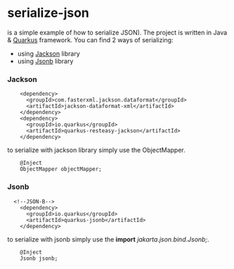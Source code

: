 # serialize-json
is a simple example of how to serialize JSON). The project is written in
Java & [Quarkus](https://quarkus.io/) framework. You can find 2 ways of serializing:
- using [Jackson](#Jackson) library
- using [Jsonb](#Jsonb) library
### Jackson
```
    <dependency>
      <groupId>com.fasterxml.jackson.dataformat</groupId>
      <artifactId>jackson-dataformat-xml</artifactId>
    </dependency>
    <dependency>
      <groupId>io.quarkus</groupId>
      <artifactId>quarkus-resteasy-jackson</artifactId>
    </dependency>
```
to serialize with jackson library simply use the ObjectMapper.
```
    @Inject
    ObjectMapper objectMapper;
```
### Jsonb
```
  <!--JSON-B-->
    <dependency>
      <groupId>io.quarkus</groupId>
      <artifactId>quarkus-jsonb</artifactId>
    </dependency>
```
to serialize with jsonb simply use the **import** *jakarta.json.bind.Jsonb;*.
```
    @Inject
    Jsonb jsonb;
```

